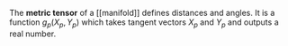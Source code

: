 The **metric tensor** of a [[manifold]] defines distances and angles. It is a function $g_p(X_p, Y_p)$ which takes tangent vectors $X_p$ and $Y_p$ and outputs a real number.
